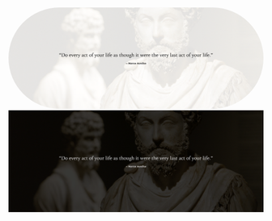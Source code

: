 <img style="border-radius: 16rem;" alt="Header" src="./.img/image_1_light.png#gh-light-mode-only">
<img alt="Header" src="./.img/image_1_dark.png#gh-dark-mode-only"> 
